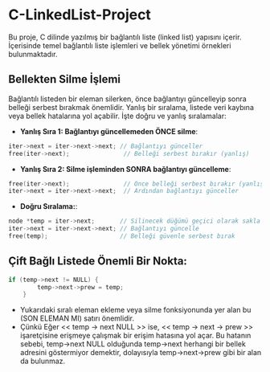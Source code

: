 # C-LinkedList-Project

Bu proje, C dilinde yazılmış bir bağlantılı liste (linked list) yapısını içerir. İçerisinde temel bağlantılı liste işlemleri ve bellek yönetimi örnekleri bulunmaktadır.


## Bellekten Silme İşlemi

Bağlantılı listeden bir eleman silerken, önce bağlantıyı güncelleyip sonra belleği serbest bırakmak önemlidir. Yanlış bir sıralama, listede veri kaybına veya bellek hatalarına yol açabilir. İşte doğru ve yanlış sıralamalar:
- **Yanlış Sıra 1: Bağlantıyı güncellemeden ÖNCE silme**:
```c
iter->next = iter->next->next; // Bağlantıyı günceller
free(iter->next);               // Belleği serbest bırakır (yanlış)
```
- **Yanlış Sıra 2: Silme işleminden SONRA bağlantıyı güncelleme**:
```c
free(iter->next);               // Önce belleği serbest bırakır (yanlış)
iter->next = iter->next->next;  // Ardından bağlantıyı günceller
```
- **Doğru Sıralama:**:
```c
node *temp = iter->next;       // Silinecek düğümü geçici olarak sakla
iter->next = iter->next->next; // Bağlantıyı güncelle
free(temp);                    // Belleği güvenle serbest bırak
```

## Çift Bağlı Listede Önemli Bir Nokta:

```c
if (temp->next != NULL) {
        temp->next->prew = temp;
    }
```

- Yukarıdaki sıralı eleman ekleme veya silme fonksiyonunda yer alan bu (SON ELEMAN MI) satırı önemlidir.
- Çünkü Eğer << temp -> next NULL >> ise, << temp -> next -> prew >> işaretçisine erişmeye çalışmak bir erişim hatasına yol açar. Bu hatanın sebebi, temp->next NULL olduğunda temp->next herhangi bir bellek adresini göstermiyor demektir, dolayısıyla temp->next->prew gibi bir alan da bulunmaz. 